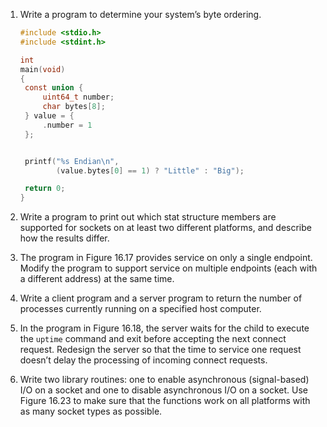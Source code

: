 1. Write a program to determine your system’s byte ordering.

   ```c
   #include <stdio.h>
   #include <stdint.h>
   
   int
   main(void)
   {
   	const union {
   		uint64_t number;
   		char bytes[8];
   	} value = {
   		.number = 1
   	};
   
   
   	printf("%s Endian\n",
   	       (value.bytes[0] == 1) ? "Little" : "Big");
   
   	return 0;
   }
   ```

2. Write a program to print out which stat structure members are supported for
   sockets on at least two different platforms, and describe how the results
   differ.

3. The program in Figure 16.17 provides service on only a single endpoint.
   Modify the program to support service on multiple endpoints (each with a
   different address) at the same time.

4. Write a client program and a server program to return the number of processes
   currently running on a specified host computer.

5. In the program in Figure 16.18, the server waits for the child to execute
   the `uptime` command and exit before accepting the next connect request.
   Redesign the server so that the time to service one request doesn’t delay
   the processing of incoming connect requests.

6. Write two library routines: one to enable asynchronous (signal-based) I/O
   on a socket and one to disable asynchronous I/O on a socket. Use Figure
   16.23 to make sure that the functions work on all platforms with as many
   socket types as possible.
